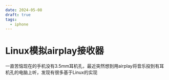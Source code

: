 ```yaml
---
date: 2024-05-08
draft: true
tags:
  - iphone
---
```


# Linux模拟airplay接收器
一直苦恼现在的手机没有3.5mm耳机孔，最近突然想到用airplay将音乐投到有耳机孔的电脑上听，发现有很多基于Linux的实现


